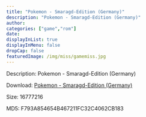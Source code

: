 ```yaml
---
title: "Pokemon - Smaragd-Edition (Germany)"
description: "Pokemon - Smaragd-Edition (Germany)"
author: 
categories: ["game","rom"]
date: 
displayInList: true
displayInMenu: false
dropCap: false
featuredImage: /img/miss/gamemiss.jpg
---
```


Description: Pokemon - Smaragd-Edition (Germany)

Download: <a style="text-decoration:underline;" href="https://mega.nz/#!6SQCWQBS!ZqnVYihnJMFsb2s5ZwuUQOt20KWHbo20rSz2s0cOTdo" target = "_blank" rel = "nofollow" > Pokemon - Smaragd-Edition (Germany)</a>

Size: 16777216

MD5: F793A854654B467211FC32C4062CB183


